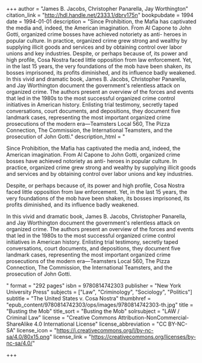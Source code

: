 +++
author = "James B. Jacobs, Christopher Panarella, Jay Worthington"
citation_link = "http://hdl.handle.net/2333.1/dbrv175n"
bookpubdate = 1994
date = 1994-01-01
description = "Since Prohibition, the Mafia has captivated the media and, indeed, the American imagination. From Al Capone to John Gotti, organized crime bosses have achieved notoriety as anti- heroes in popular culture. In practice, organized crime grew strong and wealthy by supplying illicit goods and services and by obtaining control over labor unions and key industries. Despite, or perhaps because of, its power and high profile, Cosa Nostra faced little opposition from law enforcement. Yet, in the last 15 years, the very foundations of the mob have been shaken, its bosses imprisoned, its profits diminished, and its influence badly weakened. In this vivid and dramatic book, James B. Jacobs, Christopher Panarella, and Jay Worthington document the government's relentless attack on organized crime. The authors present an overview of the forces and events that led in the 1980s to the most successful organized crime control initiatives in American history. Enlisting trial testimony, secretly taped conversations, court documents, and depositions, they document five landmark cases, representing the most important organized crime prosecutions of the modern era—Teamsters Local 560, The Pizza Connection, The Commission, the International Teamsters, and the prosecution of John Gotti."
description_html = "<p>Since Prohibition, the Mafia has captivated the media and, indeed, the American imagination. From Al Capone to John Gotti, organized crime bosses have achieved notoriety as anti- heroes in popular culture. In practice, organized crime grew strong and wealthy by supplying illicit goods and services and by obtaining control over labor unions and key industries.</p> <p>Despite, or perhaps because of, its power and high profile, Cosa Nostra faced little opposition from law enforcement. Yet, in the last 15 years, the very foundations of the mob have been shaken, its bosses imprisoned, its profits diminished, and its influence badly weakened.</p> <p>In this vivid and dramatic book, James B. Jacobs, Christopher Panarella, and Jay Worthington document the government's relentless attack on organized crime. The authors present an overview of the forces and events that led in the 1980s to the most successful organized crime control initiatives in American history. Enlisting trial testimony, secretly taped conversations, court documents, and depositions, they document five landmark cases, representing the most important organized crime prosecutions of the modern era—Teamsters Local 560, The Pizza Connection, The Commission, the International Teamsters, and the prosecution of John Gotti.</p>"
format = "292 pages"
isbn = 9780814742303
publisher = "New York University Press"
subjects = ["Law", "Criminology", "Sociology", "Politics"]
subtitle = "The United States v. Cosa Nostra"
thumbhref = "epub_content/9780814742303/ops/images/9780814742303-th.jpg"
title = "Busting the Mob"
title_sort = "Busting the Mob"
solrsubject = "LAW / Criminal Law"
license = "Creative Commons Attribution-NonCommercial-ShareAlike 4.0 International License"
license_abbreviation = "CC BY-NC-SA"
license_icon = "https://i.creativecommons.org/l/by-nc-sa/4.0/80x15.png"
license_link = "https://creativecommons.org/licenses/by-nc-sa/4.0/"

+++
